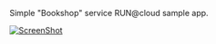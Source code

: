 Simple "Bookshop" service RUN@cloud sample app.

[![ScreenShot](https://raw.github.com/FoxWeave/samples/master/bookshop/youtubeh.png)](http://www.youtube.com/v/agbL9YWeC90)
